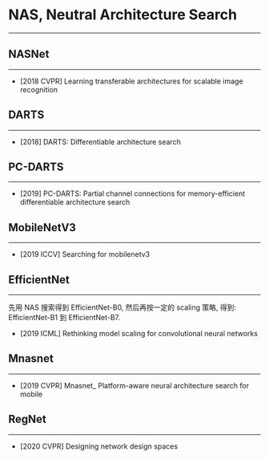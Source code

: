 # NAS, Neutral Architecture Search
---

## NASNet
---
- [2018 CVPR] Learning transferable architectures for scalable image recognition

## DARTS
---
- [2018] DARTS: Differentiable architecture search

## PC-DARTS
---
- [2019] PC-DARTS: Partial channel connections for memory-efficient differentiable architecture search

## MobileNetV3
---
- [2019 ICCV] Searching for mobilenetv3

## EfficientNet
---
先用 NAS 搜索得到 EfficientNet-B0, 然后再按一定的 scaling 策略, 得到: EfficientNet-B1 到 EfficientNet-B7.

- [2019 ICML] Rethinking model scaling for convolutional neural networks

## Mnasnet
----
- [2019 CVPR] Mnasnet_ Platform-aware neural architecture search for mobile

## RegNet
---
- [2020 CVPR] Designing network design spaces
